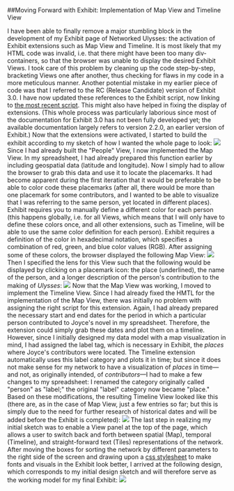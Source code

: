 ##Moving Forward with Exhibit: Implementation of Map View and Timeline View

I have been able to finally remove a major stumbling block in the development of my Exhibit page of Networked Ulysses: the activation of Exhibit extensions such as Map View and Timeline. It is most likely that my HTML code was invalid, i.e. that there might have been too many div-containers, so that the browser was unable to display the desired Exhibit Views. I took care of this problem by cleaning up the code step-by-step, bracketing Views one after another, thus checking for flaws in my code in a more meticulous manner. Another potential mistake in my earlier piece of code was that I referred to the RC (Release Candidate) version of Exhibit 3.0. I have now updated these references to the Exhibit script, now linking to [the most recent script](http://api.simile-widgets.org/exhibit/3.0.0). This might also have helped in fixing the display of extensions. (This whole process was particularly laborious since most of the documentation for Exhibit 3.0 has not been fully developed yet; the available documentation largely refers to version 2.2.0, an earlier version of Exhibit.) 
Now that the extensions were activated, I started to build the exhibit according to my sketch of how I wanted the whole page to look:
![](https://dl.dropbox.com/u/11381261/NetworkedUlyssesSketch.jpg)
Since I had already built the "People" View, I now implemented the Map View. In my spreadsheet, I had already prepared this function earlier by including geospatial data (latitude and longitude). Now I simply had to allow the browser to grab this data and use it to locate the placemarks. It had become apparent during the first iteration that it would be preferable to be able to color code these placemarks (after all, there would be more than one placemark for some contributors, and I wanted to be able to visualize that I was referring to the same person, yet located in different places). Exhibit requires you to manually define a different color for each person (this happens globally, i.e. for all Views, which means that I will only have to define these colors once, and all other extensions, such as Timeline, will be able to use the same color definition for each person). Exhibit requires a definition of the color in hexadecimal notation, which specifies a combination of red, green, and blue color values (RGB). After assigning some of these colors, the browser displayed the following Map View:
![](https://dl.dropbox.com/u/11381261/MapView.png)         
Then I specified the lens for this View such that the following would be displayed by clicking on a placemark icon: the place (underlined), the name of the person, and a longer description of the person's contribution to the making of *Ulysses*: 
![](https://dl.dropbox.com/u/11381261/mapview2.png)
Now that the Map View was working, I moved to implement the Timeline View. Since I had already fixed the HMTL for the implementation of the Map View, there was initially no problem with assigning the right script for this extension. Again, I had already prepared the necessary start and end dates for the period in which a particular person contributed to Joyce's novel in my spreadsheet. Therefore, the extension could simply grab these dates and plot them on a timeline. However, since I initially designed my data model with a map visualization in mind, I had assigned the label tag, which is necessary in Exhibit, the *places* where Joyce's contributors were located. The Timeline extension automatically uses this label category and plots it in time; but since it does not make sense for my network to have a visualization of *places* in time—and not, as originally intended, of *contributors*—I had to make a few changes to my spreadsheet: I renamed the category originally called "person" as "label;" the original "label" category now became "place." Based on these modifications, the resulting Timeline View looked like this (there are, as in the case of Map View, just a few entries so far; but this is simply due to the need for further research of historical dates and will be added before the Exhibit is completed):
![](https://dl.dropbox.com/u/11381261/TimelineView.png)
The last step in realizing my initial sketch was to enable a View panel at the top of the page, which allows a user to switch back and forth between spatial (Map), temporal (Timeline), and straight-forward text (Tiles) representations of the network. After moving the boxes for sorting the network by different parameters to the right side of the screen and drawing upon a [css stylesheet](http://www.blueprintcss.org/blueprint/screen.css) to make fonts and visuals in the Exhibit look better, I arrived at the following design, which corresponds to my initial design sketch and will therefore serve as the working model for my final Exhibit:
![](https://dl.dropbox.com/u/11381261/ModelExhibit.png)
       
